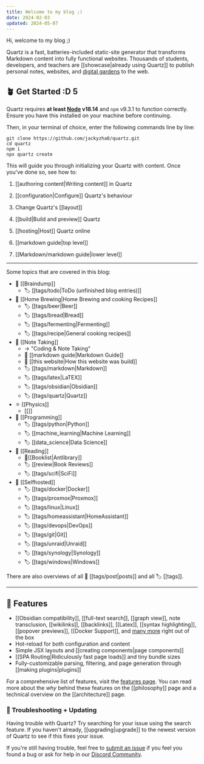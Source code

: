 ```yaml
---
title: Welcome to my blog ;)
date: 2024-02-03
updated: 2024-05-07
---
```


Hi, welcome to my blog ;)


Quartz is a fast, batteries-included static-site generator that transforms Markdown content into fully functional websites. Thousands of students, developers, and teachers are [[showcase|already using Quartz]] to publish personal notes, websites, and [digital gardens](https://jzhao.xyz/posts/networked-thought) to the web.

## 🪴 Get Started :D 5

Quartz requires **at least [Node](https://nodejs.org/) v18.14** and `npm` v9.3.1 to function correctly. Ensure you have this installed on your machine before continuing.

Then, in your terminal of choice, enter the following commands line by line:

```shell
git clone https://github.com/jackyzha0/quartz.git
cd quartz
npm i
npx quartz create
```

This will guide you through initializing your Quartz with content. Once you've done so, see how to:

1. [[authoring content|Writing content]] in Quartz
2. [[configuration|Configure]] Quartz's behaviour
3. Change Quartz's [[layout]]
4. [[build|Build and preview]] Quartz
5. [[hosting|Host]] Quartz online

6. [[markdown guide|top level]]
7. [[Markdown/markdown guide|lower level]]

---

Some topics that are covered in this blog:

- 🧠 [[Braindump]]
   - 🏷 [[tags/todo|ToDo (unfinished blog entries)]] 
- 🍺 [[Home Brewing|Home Brewing and cooking Recipes]]
   - 🏷 [[tags/beer|Beer]]
   - 🏷 [[tags/bread|Bread]]
   - 🏷 [[tags/fermenting|Fermenting]]
   - 🏷 [[tags/recipe|General cooking recipes]]
- 📑 [[Note Taking]]
   - -> "Coding & Note Taking"
   - 📄 [[markdown guide|Markdown Guide]]
   - 📄 [[this website|How this website was build]]
   - 🏷 [[tags/markdown|Markdown]]
   - 🏷 [[tags/latex|LaTEX]]
   - 🏷 [[tags/obsidian|Obsidian]]
   - 🏷 [[tags/quartz|Quartz]]
- ⚛ [[Physics]]
   - [[]]
- 🐍 [[Programming]]
   - 🏷 [[tags/python|Python]]
   - 🏷 [[machine_learning|Machine Learning]]
   - 🏷 [[data_science|Data Science]]
- 📖 [[Reading]]
   - 📄[[Booklist|Antlibrary]]
   - 🏷 [[review|Book Reviews]]
   - 🏷 [[tags/scifi|SciFi]]
- 🐳 [[Selfhosted]]
   - 🏷 [[tags/docker|Docker]]
   - 🏷 [[tags/proxmox|Proxmox]]
   - 🏷 [[tags/linux|Linux]]
   - 🏷 [[tags/homeassistant|HomeAssistant]]
   - 🏷 [[tags/devops|DevOps]]
   - 🏷 [[tags/git|Git]]
   - 🏷 [[tags/unraid|Unraid]]
   - 🏷 [[tags/synology|Synology]]
   - 🏷 [[tags/windows|Windows]]
   
There are also overviews of all 📄 [[tags/post|posts]] and all 🏷 [[tags]].

---

## 🔧 Features

- [[Obsidian compatibility]], [[full-text search]], [[graph view]], note transclusion, [[wikilinks]], [[backlinks]], [[Latex]], [[syntax highlighting]], [[popover previews]], [[Docker Support]], and [many more](./features) right out of the box
- Hot-reload for both configuration and content
- Simple JSX layouts and [[creating components|page components]]
- [[SPA Routing|Ridiculously fast page loads]] and tiny bundle sizes
- Fully-customizable parsing, filtering, and page generation through [[making plugins|plugins]]

For a comprehensive list of features, visit the [features page](/features). You can read more about the _why_ behind these features on the [[philosophy]] page and a technical overview on the [[architecture]] page.

### 🚧 Troubleshooting + Updating

Having trouble with Quartz? Try searching for your issue using the search feature. If you haven't already, [[upgrading|upgrade]] to the newest version of Quartz to see if this fixes your issue.

If you're still having trouble, feel free to [submit an issue](https://github.com/jackyzha0/quartz/issues) if you feel you found a bug or ask for help in our [Discord Community](https://discord.gg/cRFFHYye7t).
